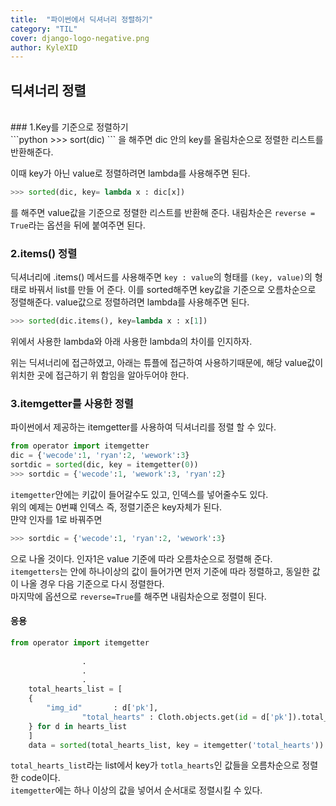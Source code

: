 ```yaml
---
title:  "파이썬에서 딕셔너리 정렬하기"
category: "TIL"
cover: django-logo-negative.png
author: KyleXID
---
```


## 딕셔너리 정렬
<br/>
### 1.Key를 기준으로 정렬하기
<br/>
```python
>>> sort(dic)
```
을 해주면 dic 안의 key를 올림차순으로 정렬한 리스트를 반환해준다.

이때 key가 아닌 value로 정렬하려면 lambda를 사용해주면 된다.

```python
>>> sorted(dic, key= lambda x : dic[x])
```
를 해주면 value값을 기준으로 정렬한 리스트를 반환해 준다.
내림차순은 `reverse = True`라는 옵션을 뒤에 붙여주면 된다.

### 2.items() 정렬
딕셔너리에 .items() 메서드를 사용해주면 `key : value`의 형태를 `(key, value)`의 형태로 바꿔서 list를 만들
어 준다.
이를 sorted해주면 key값을 기준으로 오름차순으로 정렬해준다.
value값으로 정렬하려면 lambda를 사용해주면 된다.

```python
>>> sorted(dic.items(), key=lambda x : x[1])
```
위에서 사용한 lambda와 아래 사용한 lambda의 차이를 인지하자.

위는 딕셔너리에 접근하였고, 아래는 튜플에 접근하여 사용하기때문에, 해당 value값이 위치한 곳에 접근하기 위
함임을 알아두어야 한다.


### 3.itemgetter를 사용한 정렬
파이썬에서 제공하는 itemgetter를 사용하여 딕셔너리를 정렬 할 수 있다.

```python
from operator import itemgetter
dic = {'wecode':1, 'ryan':2, 'wework':3}
sortdic = sorted(dic, key = itemgetter(0))
>>> sortdic = {'wecode':1, 'wework':3, 'ryan':2}
```
`itemgetter`안에는 키값이 들어갈수도 있고, 인덱스를 넣어줄수도 있다.  
위의 예제는 0번쨰 인덱스 즉, 정렬기준은 key자체가 된다.  
먄약 인자를 1로 바꿔주면
```python
>>> sortdic = {'wecode':1, 'ryan':2, 'wework':3}
```
으로 나올 것이다. 인자1은 value 기준에 따라 오름차순으로 정렬해 준다.  
`itemgetters`는 안에 하나이상의 값이 들어가면 먼저 기준에 따라 정렬하고, 동일한 값이 나올 경우 다음 기준으로 다시 정렬한다.  
마지막에 옵션으로 `reverse=True`를 해주면 내림차순으로 정렬이 된다.

#### 응용
```python
from operator import itemgetter
  
                .
                .
                .
    total_hearts_list = [
	{
		"img_id"       : d['pk'],
                "total_hearts" : Cloth.objects.get(id = d['pk']).total_hearts
	} for d in hearts_list
    ]
    data = sorted(total_hearts_list, key = itemgetter('total_hearts'))                      
```
  
`total_hearts_list`라는 list에서 key가 `totla_hearts`인 값들을 오름차순으로 정렬한 code이다.    
`itemgetter`에는 하나 이상의 값을 넣어서 순서대로 정렬시킬 수 있다.   

